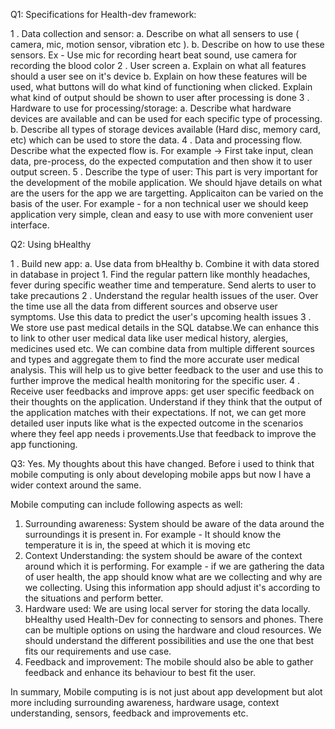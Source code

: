 Q1: Specifications for Health-dev framework:

1 . Data collection and sensor:
    a. Describe on what all sensers to use ( camera, mic, motion sensor, vibration etc ).
    b. Describe on how to use these sensors. Ex - Use mic for recording heart beat sound, use camera for recording the blood color
2 . User screen 
    a. Explain on what all features should a user see on it's device 
    b. Explain on how these features will be used, what buttons will do what kind of functioning when clicked. Explain what kind of output should be shown to user after processing is done
3 . Hardware to use for processing/storage: 
    a. Describe what hardware devices are available and can be used for each specific type of processing. 
    b. Describe all types of storage devices available (Hard disc, memory card, etc) which can be used to store the data.
4 . Data and processing flow. Describe what the expected flow is. For example -> First take input, clean data, pre-process, do the expected computation and then show it to user output screen.
5 . Describe the type of user: This part is very important for the development of the mobile application. We should hjave details on what are the users for the app we are targetting. Applicaiton can be varied on the basis of the user. For example - for a non technical user we should keep application very simple, clean and easy to use with more convenient user interface.

Q2: Using bHealthy

1 . Build new app: 
    a. Use data from bHealthy 
    b. Combine it with data stored in database in project 1. Find the regular pattern like monthly headaches, fever during specific weather time and temperature. Send alerts to user to take precautions
2 . Understand the regular health issues of the user. Over the time use all the data from different sources and observe user symptoms. Use this data to predict the user's upcoming health issues
3 . We store use past medical details in the SQL databse.We can enhance this to link to other user medical data like user medical history, alergies, medicines used etc. We can combine data from multiple different sources and types and aggregate them to find the more accurate user medical analysis. This will help us to give better feedback to the user and use this to further improve the medical health monitoring for the specific user.
4 . Receive user feedbacks and improve apps: get user specific feedback on their thoughts on the application. Understand if they think that the output of the application matches with their expectations. If not, we can get more detailed user inputs like what is the expected outcome in the scenarios where they feel app needs i provements.Use that feedback to improve the  app functioning.

Q3: Yes. My thoughts about this have changed. Before i used to think that mobile computing is only about developing mobile apps but now I have a wider context around the same.

Mobile computing can include following aspects as well:

1. Surrounding awareness: System should be aware of the data around the surroundings it is present in. For example - It should know the temperature it is in, the speed at which it is moving etc
2. Context Understanding: the system should be aware of the context around which it is performing. For example - if we are gathering the data of user health, the app should know what are we collecting and why are we collecting. Using this information app should adjust it's according to the situations and perform better.
3. Hardware used: We are using local server for storing the data locally. bHealthy used Health-Dev for connecting to sensors and phones. There can be multiple options on using the hardware and cloud resources. We should understand the different possibilities and use the one that best fits our requirements and use case.
4. Feedback and improvement: The mobile should also be able to gather feedback and enhance its behaviour to best fit the user.

In summary, Mobile computing is is not just about app development but alot more including surrounding awareness, hardware usage, context understanding, sensors, feedback and improvements etc.